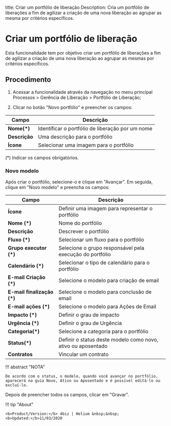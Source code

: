 title: Criar um portfólio de liberação
Description: Cria um portfólio de liberações a fim de agilizar a criação de uma nova liberação ao agrupar as mesma por critérios específicos.
# Criar um portfólio de liberação

Esta funcionalidade tem por objetivo criar um portfólio de liberações a fim de agilizar a criação
de uma nova liberação ao agrupar as mesmas por critérios específicos.

## Procedimento

1.  Acessar a funcionalidade através da navegação no menu principal Processos \>
    Gerência de Liberação \> Portfólio de Liberação;

2.  Clicar no botão "Novo portfólio" e preencher os campos:

|Campo|Descrição|
|-----|---------|
|**Nome(\*)**|Identificar o portfólio de liberação por um nome|
|**Descrição**|Uma descrição para o portfólio|
|**Ícone**|Selecionar uma imagem para o portfólio|

(\*) Indicar os campos obrigatórios.

### Novo modelo

Após criar o portfólio, selecione-o e clique em "Avançar". Em seguida, clique em "Novo modelo" e preencha os campos:

|Campo|Descrição|
|-----|---------|
|**Ícone**|Definir uma imagem para representar o portfólio|
|**Nome (\*)**|Nome do portfólio|
|**Descrição**|Descrever o portfólio|
|**Fluxo (\*)**|Selecionar um fluxo para o portfólio|
|**Grupo executor (\*)**|Selecione o grupo responsável pela execução do portfólio|
|**Calendário (\*)**|Selecionar o tipo de calendário para o portfólio|
|**E-mail Criação (\*)**|Selecione o modelo para criação de email|
|**E-mail finalização (\*)**|Selecione o modelo para conclusão de email|
|**E-mail ações (\*)**|Selecione o modelo para Ações de Email|
|**Impacto (\*)**|Definir o grau de impacto|
|**Urgência (\*)**|Definir o grau de Urgência|
|**Categoria(\*)**|Selecione a categoria para o portfólio|
|**Status(\*)**|Definir o status deste modelo como novo, ativo ou aposentado|
|**Contratos**|Vincular um contrato|

!!! abstract "NOTA"

    De acordo com o status, o modelo, quando você avançar no portfólio, aparecerá na guia Novo, Ativo ou Aposentado e é possível editá-lo ou excluí-lo. 

Depois de preencher todos os campos, clicar em "Gravar".


!!! tip "About"

    <b>Product/Version:</b> 4biz | Helium &nbsp;&nbsp;
    <b>Updated:</b>11/03/2020

